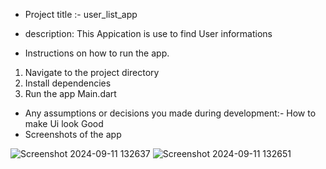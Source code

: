 - Project title :- user_list_app

- description: This Appication is use to find User informations

- Instructions on how to run the app.
1. Navigate to the project directory
2. Install dependencies
3. Run the app Main.dart

- Any assumptions or decisions you made during development:- How to make Ui look Good
- Screenshots of the app
  
![Screenshot 2024-09-11 132637](https://github.com/user-attachments/assets/21d556b6-20fa-4110-87af-f711fbe74a60)
![Screenshot 2024-09-11 132651](https://github.com/user-attachments/assets/5a7f0d79-db4c-42b2-8c3f-3b1cc643b377)
